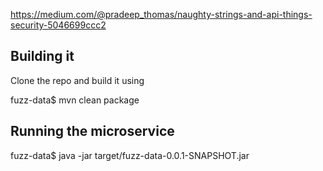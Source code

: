 https://medium.com/@pradeep_thomas/naughty-strings-and-api-things-security-5046699ccc2

## Building it

Clone the repo and build it using

fuzz-data$ mvn clean package

## Running the microservice

fuzz-data$ java -jar target/fuzz-data-0.0.1-SNAPSHOT.jar


